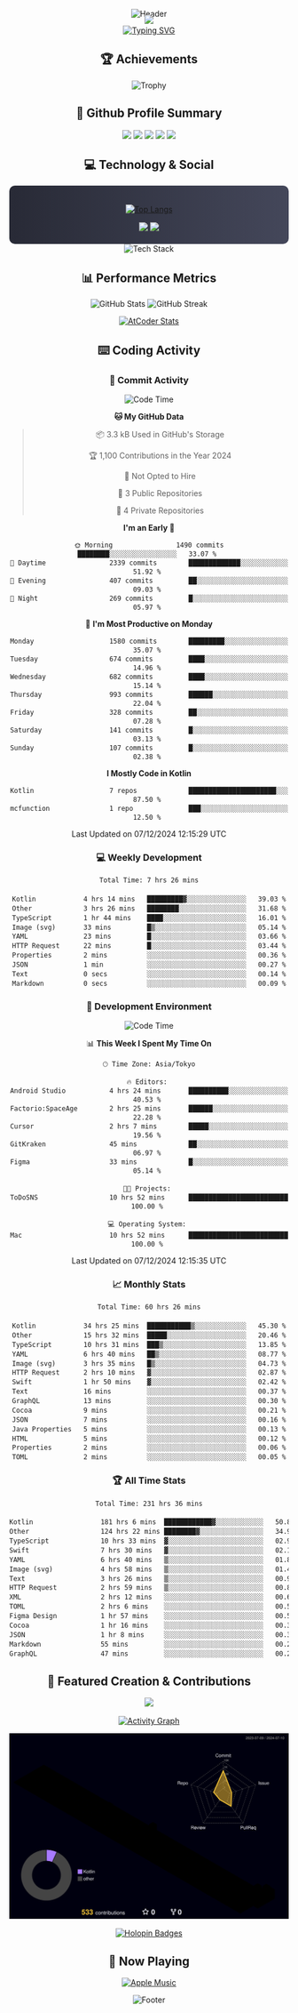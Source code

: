<div align="center">
  
![Header](https://capsule-render.vercel.app/api?type=waving&color=gradient&customColorList=12&height=300&section=header&text=Welcome%20to%20Batapii's%20Universe&fontSize=50&animation=fadeIn&fontAlignY=40&desc=Android%20Developer%20|%20Kotlin%20LOVE%20)

<div style="margin-top: -20px;">
  <img src="https://readme-typing-svg.herokuapp.com/?lines=Crafting+Android+Experiences;Building+Tomorrow's+Apps+Today;Always+Learning,+Always+Growing&font=Fira%20Code&center=true&width=440&height=45&color=f75c7e&vCenter=true&size=22&pause=1000">
</div>

<a href="https://git.io/typing-svg">
  <img src="https://readme-typing-svg.demolab.com?font=Fira+Code&weight=600&size=28&duration=4000&pause=1000&center=true&vCenter=true&width=800&lines=Hey+there!+I'm+Batapii+%F0%9F%91%8B;Android+Developer+from+Japan+%F0%9F%87%AF%F0%9F%87%B5" alt="Typing SVG" />
</a>

## 🏆 Achievements

![Trophy](https://github-profile-trophy.vercel.app/?username=batapii&theme=onestar&no-frame=true&no-bg=true&column=8&rank=SSS,SS,S,AAA,AA,A,B,C&margin-w=10&margin-h=10)

## 🎯 Github Profile Summary

<div align="center">
  <img src="http://github-profile-summary-cards.vercel.app/api/cards/profile-details?username=batapii&theme=radical" />
  <img src="http://github-profile-summary-cards.vercel.app/api/cards/repos-per-language?username=batapii&theme=radical" />
  <img src="http://github-profile-summary-cards.vercel.app/api/cards/most-commit-language?username=batapii&theme=radical" />
  <img src="http://github-profile-summary-cards.vercel.app/api/cards/stats?username=batapii&theme=radical" />
  <img src="http://github-profile-summary-cards.vercel.app/api/cards/productive-time?username=batapii&theme=radical" />
</div>

## 💻 Technology & Social

<div align="center" style="background: linear-gradient(to right, #282A36, #44475A); padding: 20px; border-radius: 10px;">

[![Top Langs](https://github-readme-stats.vercel.app/api/top-langs/?username=batapii
)](https://github.com/anuraghazra/github-readme-stats)

<div style="margin-top: 15px">
<a href="https://github.com/batapii"><img src="https://img.shields.io/github/followers/batapii?style=for-the-badge&logo=github&label=Follow&color=ff6e96&labelColor=282A36"/></a>
<a href="https://twitter.com/batapii3939"><img src="https://img.shields.io/twitter/follow/batapii?style=for-the-badge&logo=twitter&color=1DA1F2&labelColor=282A36&label= Twitter"/></a>
</div>

</div>

<div align="center">
<img src="https://github-readme-tech-stack.vercel.app/api/cards?title=Tech+Stack&align=center&titleAlign=center&fontSize=20&lineHeight=10&lineCount=4&theme=github_dark&width=800&bg=%230D1117&badge=%23161B22&border=%2321262D&titleColor=%2358A6FF&line1=kotlin%2Ckotlin%2C0095D5%3Bandroid%2Candroid%2C00ff00%3Bjetpackcompose%2Cjetpack%2C4285F4%3B&line2=swift%2Cswift%2CFA7343%3Bfirebase%2Cfirebase%2CFFCA28%3Bgithub%2Cgithub%2C181717%3B&line3=typescript%2Ctypescript%2C3178C6%3Bgraphql%2Cgraphql%2CE10098%3Bsupabase%2Csupabase%2C3FCF8E%3B&line4=gradle%2Cgradle%2C02303A%3Bgitkraken%2Cgitkraken%2C179287%3Bpostman%2Cpostman%2CFF6C37%3B" alt="Tech Stack" />
</div>



## 📊 Performance Metrics

<div align="center">

![GitHub Stats](https://github-readme-stats.vercel.app/api?username=batapii&show_icons=true&theme=radical&hide_border=true&bg_color=0D1117)
![GitHub Streak](https://github-readme-streak-stats.herokuapp.com/?user=batapii&theme=radical&hide_border=true&background=0D1117)

[![AtCoder Stats](https://atcoder-readme-stats.vercel.app/stats/batapii3939?theme=dark&show_history=5&width=495)](https://github.com/iwbc-mzk/atcoder-readme-stats)

</div>

## ⌨️ Coding Activity

### 🌟 Commit Activity
<!--START_SECTION:commit-stats-->
![Code Time](http://img.shields.io/badge/Code%20Time-355%20hrs%2058%20mins-blue)

**🐱 My GitHub Data** 

> 📦 3.3 kB Used in GitHub's Storage 
 > 
> 🏆 1,100 Contributions in the Year 2024
 > 
> 🚫 Not Opted to Hire
 > 
> 📜 3 Public Repositories 
 > 
> 🔑 4 Private Repositories 
 > 
**I'm an Early 🐤** 

```text
🌞 Morning                1490 commits        ████████░░░░░░░░░░░░░░░░░   33.07 % 
🌆 Daytime                2339 commits        █████████████░░░░░░░░░░░░   51.92 % 
🌃 Evening                407 commits         ██░░░░░░░░░░░░░░░░░░░░░░░   09.03 % 
🌙 Night                  269 commits         █░░░░░░░░░░░░░░░░░░░░░░░░   05.97 % 
```
📅 **I'm Most Productive on Monday** 

```text
Monday                   1580 commits        █████████░░░░░░░░░░░░░░░░   35.07 % 
Tuesday                  674 commits         ████░░░░░░░░░░░░░░░░░░░░░   14.96 % 
Wednesday                682 commits         ████░░░░░░░░░░░░░░░░░░░░░   15.14 % 
Thursday                 993 commits         ██████░░░░░░░░░░░░░░░░░░░   22.04 % 
Friday                   328 commits         ██░░░░░░░░░░░░░░░░░░░░░░░   07.28 % 
Saturday                 141 commits         █░░░░░░░░░░░░░░░░░░░░░░░░   03.13 % 
Sunday                   107 commits         █░░░░░░░░░░░░░░░░░░░░░░░░   02.38 % 
```


**I Mostly Code in Kotlin** 

```text
Kotlin                   7 repos             ██████████████████████░░░   87.50 % 
mcfunction               1 repo              ███░░░░░░░░░░░░░░░░░░░░░░   12.50 % 
```




 Last Updated on 07/12/2024 12:15:29 UTC
<!--END_SECTION:commit-stats-->

### 💻 Weekly Development
<!--START_SECTION:wakatime-->

```txt
Total Time: 7 hrs 26 mins

Kotlin            4 hrs 14 mins   █████████▓░░░░░░░░░░░░░░░   39.03 %
Other             3 hrs 26 mins   ████████░░░░░░░░░░░░░░░░░   31.68 %
TypeScript        1 hr 44 mins    ████░░░░░░░░░░░░░░░░░░░░░   16.01 %
Image (svg)       33 mins         █▒░░░░░░░░░░░░░░░░░░░░░░░   05.14 %
YAML              23 mins         █░░░░░░░░░░░░░░░░░░░░░░░░   03.66 %
HTTP Request      22 mins         █░░░░░░░░░░░░░░░░░░░░░░░░   03.44 %
Properties        2 mins          ░░░░░░░░░░░░░░░░░░░░░░░░░   00.36 %
JSON              1 min           ░░░░░░░░░░░░░░░░░░░░░░░░░   00.27 %
Text              0 secs          ░░░░░░░░░░░░░░░░░░░░░░░░░   00.14 %
Markdown          0 secs          ░░░░░░░░░░░░░░░░░░░░░░░░░   00.09 %
```

<!--END_SECTION:wakatime-->

### 🔨 Development Environment
<!--START_SECTION:dev-stats-->
![Code Time](http://img.shields.io/badge/Code%20Time-355%20hrs%2058%20mins-blue)

📊 **This Week I Spent My Time On** 

```text
🕑︎ Time Zone: Asia/Tokyo

🔥 Editors: 
Android Studio           4 hrs 24 mins       ██████████░░░░░░░░░░░░░░░   40.53 % 
Factorio:SpaceAge        2 hrs 25 mins       ██████░░░░░░░░░░░░░░░░░░░   22.28 % 
Cursor                   2 hrs 7 mins        █████░░░░░░░░░░░░░░░░░░░░   19.56 % 
GitKraken                45 mins             ██░░░░░░░░░░░░░░░░░░░░░░░   06.97 % 
Figma                    33 mins             █░░░░░░░░░░░░░░░░░░░░░░░░   05.14 % 

🐱‍💻 Projects: 
ToDoSNS                  10 hrs 52 mins      █████████████████████████   100.00 % 

💻 Operating System: 
Mac                      10 hrs 52 mins      █████████████████████████   100.00 % 
```


 Last Updated on 07/12/2024 12:15:35 UTC
<!--END_SECTION:dev-stats-->

### 📈 Monthly Stats
<!--START_SECTION:wakamonth-->

```txt
Total Time: 60 hrs 26 mins

Kotlin            34 hrs 25 mins  ███████████▒░░░░░░░░░░░░░   45.30 %
Other             15 hrs 32 mins  █████░░░░░░░░░░░░░░░░░░░░   20.46 %
TypeScript        10 hrs 31 mins  ███▒░░░░░░░░░░░░░░░░░░░░░   13.85 %
YAML              6 hrs 40 mins   ██▒░░░░░░░░░░░░░░░░░░░░░░   08.77 %
Image (svg)       3 hrs 35 mins   █▒░░░░░░░░░░░░░░░░░░░░░░░   04.73 %
HTTP Request      2 hrs 10 mins   ▓░░░░░░░░░░░░░░░░░░░░░░░░   02.87 %
Swift             1 hr 50 mins    ▓░░░░░░░░░░░░░░░░░░░░░░░░   02.42 %
Text              16 mins         ░░░░░░░░░░░░░░░░░░░░░░░░░   00.37 %
GraphQL           13 mins         ░░░░░░░░░░░░░░░░░░░░░░░░░   00.30 %
Cocoa             9 mins          ░░░░░░░░░░░░░░░░░░░░░░░░░   00.21 %
JSON              7 mins          ░░░░░░░░░░░░░░░░░░░░░░░░░   00.16 %
Java Properties   5 mins          ░░░░░░░░░░░░░░░░░░░░░░░░░   00.13 %
HTML              5 mins          ░░░░░░░░░░░░░░░░░░░░░░░░░   00.12 %
Properties        2 mins          ░░░░░░░░░░░░░░░░░░░░░░░░░   00.06 %
TOML              2 mins          ░░░░░░░░░░░░░░░░░░░░░░░░░   00.05 %
```

<!--END_SECTION:wakamonth-->

### 🏆 All Time Stats
<!--START_SECTION:wakaalltime-->

```txt
Total Time: 231 hrs 36 mins

Kotlin                 181 hrs 6 mins  ████████████▓░░░░░░░░░░░░   50.88 %
Other                  124 hrs 22 mins ████████▓░░░░░░░░░░░░░░░░   34.94 %
TypeScript             10 hrs 33 mins  ▓░░░░░░░░░░░░░░░░░░░░░░░░   02.97 %
Swift                  7 hrs 30 mins   ▓░░░░░░░░░░░░░░░░░░░░░░░░   02.11 %
YAML                   6 hrs 40 mins   ▒░░░░░░░░░░░░░░░░░░░░░░░░   01.87 %
Image (svg)            4 hrs 58 mins   ▒░░░░░░░░░░░░░░░░░░░░░░░░   01.40 %
Text                   3 hrs 26 mins   ▒░░░░░░░░░░░░░░░░░░░░░░░░   00.97 %
HTTP Request           2 hrs 59 mins   ▒░░░░░░░░░░░░░░░░░░░░░░░░   00.84 %
XML                    2 hrs 12 mins   ░░░░░░░░░░░░░░░░░░░░░░░░░   00.62 %
TOML                   2 hrs 6 mins    ░░░░░░░░░░░░░░░░░░░░░░░░░   00.59 %
Figma Design           1 hr 57 mins    ░░░░░░░░░░░░░░░░░░░░░░░░░   00.55 %
Cocoa                  1 hr 16 mins    ░░░░░░░░░░░░░░░░░░░░░░░░░   00.36 %
JSON                   1 hr 8 mins     ░░░░░░░░░░░░░░░░░░░░░░░░░   00.32 %
Markdown               55 mins         ░░░░░░░░░░░░░░░░░░░░░░░░░   00.26 %
GraphQL                47 mins         ░░░░░░░░░░░░░░░░░░░░░░░░░   00.22 %
```

<!--END_SECTION:wakaalltime-->


## 🌟 Featured Creation & Contributions

<div align="center">
  <a href="https://github.com/batapii/ToDoSNS">
    <img src="https://github-readme-stats.vercel.app/api/pin/?username=batapii&repo=ToDoSNS&theme=radical&hide_border=true&bg_color=0D1117" />
  </a>

[![Activity Graph](https://github-readme-activity-graph.vercel.app/graph?username=batapii&custom_title=Contribution%20Graph&hide_border=true&theme=radical&bg_color=0D1117)](https://github.com/ashutosh00710/github-readme-activity-graph)

![3D Contrib](./profile-3d-contrib/profile-night-rainbow.svg)

[![Holopin Badges](https://holopin.me/batapii)](https://holopin.io/@batapii)

</div>

## 🎵 Now Playing

<div align="center">
  
[![Apple Music](https://music-profile.rayriffy.com/theme/dark.svg?uid=001005.6598667d2ffd4a10a4f429edd0ba24c4.1156)](https://github.com/rayriffy/apple-music-github-profile)

</div>

![Footer](https://capsule-render.vercel.app/api?type=waving&color=gradient&customColorList=12&height=100&section=footer)

</div>
